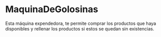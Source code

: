 # MaquinaDeGolosinas
 
 Esta máquina expendedora, te permite comprar los productos que haya disponibles y rellenar los productos si estos se quedan sin existencias.
